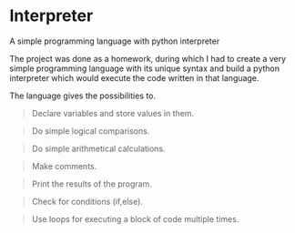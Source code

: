 # Interpreter
A simple programming language with python interpreter

The project was done as a homework, during which I had to create a very simple programming language with its unique syntax and build a python interpreter
which would execute the code written in that language.

The language gives the possibilities to.

> Declare variables and store values in them.

> Do simple logical comparisons.

> Do simple arithmetical calculations.

> Make comments.

> Print the results of the program.

> Check for conditions (if,else).

> Use loops for executing a block of code multiple times.
